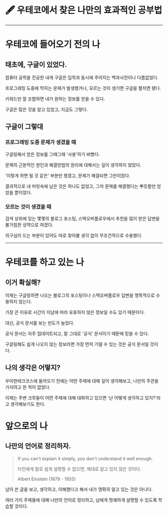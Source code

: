 # 🖋 우테코에서 찾은 나만의 효과적인 공부법

---

# 우테코에 들어오기 전의 나

## 태초에, 구글이 있었다.

컴퓨터 공학을 전공한 내게 구글은 입학과 동시에 주어지는 백과사전이나 다름없었다.

프로그래밍 도중에 막히는 문제가 발생했거나, 모르는 것이 생기면 구글을 펼치면 됐다.

키워드만 잘 조합하면 내가 원하는 정보를 얻을 수 있다.

구글은 많은 것을 알고 있었고, 지금도 그렇다.

## 구글이 그렇대

### 프로그래밍 도중 문제가 생겼을 때

구글링해서 얻은 정보를 그때그때 '사용'하기 바빴다.

문제의 근본적인 원인과 해결방법의 원리에 대해서는 깊이 생각하지 않았다.

'이렇게 하면 될 것 같은' 부분만 챙겼고, 문제가 해결되면 그만이었다.

결과적으로 내 머릿속에 남은 것은 하나도 없었고, 그저 문제를 해결했다는 뿌듯함만 얻었을 뿐이었다.

### 모르는 것이 생겼을 때

검색 상위에 있는 몇몇의 블로그 포스팅, 스택오버플로우에서 추천을 많이 받은 답변을 불가침한 성역으로 여겼다.

의구심이 드는 부분이 있어도 따로 찾아볼 생각 없이 무조건적으로 수용했다.

---

# 우테코를 하고 있는 나

## 이거 확실해?

이제는 구글링하면 나오는 블로그의 포스팅이나 스택오버플로우 답변을 맹목적으로 수용하지 않는다.

가장 큰 이유로 시간이 지남에 따라 유효하지 않은 정보일 수도 있기 때문이다.

대신, 공식 문서를 보는 빈도가 늘었다.

공식 문서는 자주 업데이트되고, 말 그대로 '공식' 문서이기 때문에 믿을 수 있다.

구글링해도 쉽게 나오지 않는 정보라면 가장 먼저 기댈 수 있는 것은 공식 문서일 것이다.

## 나의 생각은 어떻지?

우아한테크코스에 들어오기 전에는 어떤 주제에 대해 깊이 생각해보고, 나만의 주관을 가지려고 한 적이 없었다.

이제는 주변 크루들이 어떤 주제에 대해 대화하고 있으면 '난 어떻게 생각하고 있지?'라고 생각해보기도 한다.

# 앞으로의 나

## 나만의 언어로 정리하자.

> If you can't explain it simply, you don't understand it well enough.
>
> 타인에게 말로 쉽게 설명할 수 없으면, 제대로 알고 있지 않은 것이다.
>
> Albert Einstein (1879 - 1955)

남이 쓴 글을 보고, 생각하고, 이해했다고 해서 내가 명확히 알고 있는 것은 아니다. 

여러 가지 주제들에 대해 나만의 언어로 정리하고, 남에게 명쾌하게 설명할 수 있도록 학습할 것이다. 


